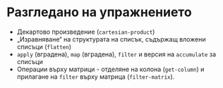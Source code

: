 Разгледано на упражнението
==========================
- Декартово произведение (`cartesian-product`)
- „Изравняване“ на структурата на списък, съдържащ вложени списъци (`flatten`)
- `apply` (вградена), `map` (вградена), `filter` и версия на `accumulate` за списъци
- Операции върху матрици - отделяне на колона (`get-column`) и прилагане на `filter` върху матрица (`filter-matrix`).
